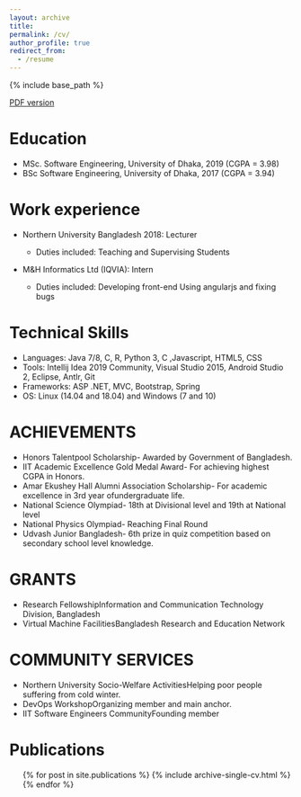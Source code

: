```yaml
---
layout: archive
title:
permalink: /cv/
author_profile: true
redirect_from:
  - /resume
---
```


{% include base_path %}

[PDF version](http://AliZafar120.github.io/files/Cv.pdf)

Education
======
* MSc. Software Engineering, University of Dhaka, 2019 (CGPA = 3.98)
* BSc Software Engineering, University of Dhaka,  2017 (CGPA = 3.94)

Work experience
======
* Northern University Bangladesh 2018: Lecturer
  * Duties included: Teaching and Supervising Students

* M&H Informatics Ltd (IQVIA): Intern
  * Duties included: Developing front-end Using angularjs and fixing bugs

Technical Skills
======
* Languages: Java 7/8, C, R, Python 3, C ,Javascript, HTML5, CSS
* Tools: Intellij Idea 2019 Community, Visual Studio 2015, Android Studio 2, Eclipse, Antlr, Git
* Frameworks: ASP .NET, MVC, Bootstrap, Spring
* OS: Linux (14.04 and 18.04) and Windows (7 and 10)

ACHIEVEMENTS
======
* Honors Talentpool Scholarship- Awarded by Government of Bangladesh.
* IIT Academic Excellence Gold Medal Award- For achieving highest CGPA in Honors.
* Amar Ekushey Hall Alumni Association Scholarship- For academic excellence in 3rd year ofundergraduate life.
* National Science Olympiad- 18th at Divisional level and 19th at National level
* National Physics Olympiad- Reaching Final Round
* Udvash Junior Bangladesh- 6th prize in quiz competition based on secondary school level knowledge.

GRANTS
======
* Research FellowshipInformation and Communication Technology Division, Bangladesh
* Virtual Machine FacilitiesBangladesh Research and Education Network

COMMUNITY SERVICES
======
* Northern University Socio-Welfare ActivitiesHelping poor people suffering from cold winter.
* DevOps WorkshopOrganizing member and main anchor.
* IIT Software Engineers CommunityFounding member

Publications
======
  <ul>{% for post in site.publications %}
    {% include archive-single-cv.html %}
  {% endfor %}</ul>

<!-- Talks
======
  <ul>{% for post in site.talks %}
    {% include archive-single-talk-cv.html %}
  {% endfor %}</ul>

Teaching
======
  <ul>{% for post in site.teaching %}
    {% include archive-single-cv.html %}
  {% endfor %}</ul>

Service and leadership
======
* Currently signed in to 43 different slack teams
-->
